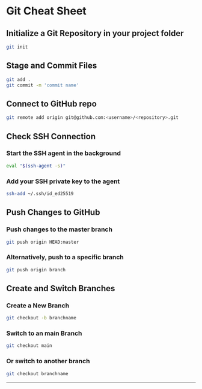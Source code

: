 # Git Cheat Sheet

## Initialize a Git Repository in your project folder
```bash
git init
```

## Stage and Commit Files
```bash
git add .
git commit -m 'commit name'
```

## Connect to GitHub repo
```bash
git remote add origin git@github.com:<username>/<repository>.git
```

## Check SSH Connection
### Start the SSH agent in the background
```bash
eval "$(ssh-agent -s)"
```
### Add your SSH private key to the agent
```bash
ssh-add ~/.ssh/id_ed25519
```

## Push Changes to GitHub
### Push changes to the master branch
```bash
git push origin HEAD:master
```
### Alternatively, push to a specific branch
```bash
git push origin branch
```

## Create and Switch Branches

### Create a New Branch
```bash
git checkout -b branchname
```

### Switch to an main Branch
```bash
git checkout main
```

### Or switch to another branch
```bash
git checkout branchname
```

---
